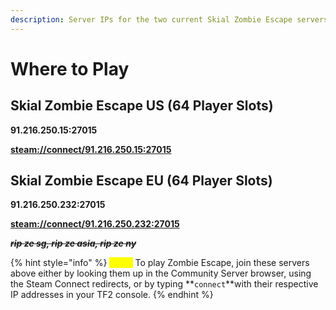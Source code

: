 ```yaml
---
description: Server IPs for the two current Skial Zombie Escape servers.
---
```


# Where to Play

## Skial Zombie Escape US (64 Player Slots)

**91.216.250.15:27015**

[**steam://connect/91.216.250.15:27015**](steam://connect/91.216.250.15:27015)

## Skial Zombie Escape EU (64 Player Slots)

**91.216.250.232:27015**

[**steam://connect/91.216.250.232:27015**](steam://connect/91.216.250.232:27015)

~~_**rip ze sg, rip ze asia, rip ze ny**_~~

{% hint style="info" %}
_<mark style="color:yellow;">**Note:**</mark>_ To play Zombie Escape, join these servers above either by looking them up in the Community Server browser, using the Steam Connect redirects, or by typing **`connect`**with their respective IP addresses in your TF2 console.
{% endhint %}







